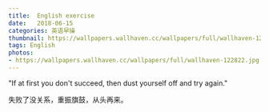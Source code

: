 ```yaml
---
title:  English exercise
date:   2018-06-15
categories: 英语早操
thumbnail: https://wallpapers.wallhaven.cc/wallpapers/full/wallhaven-122822.jpg
tags: English
photos:
- https://wallpapers.wallhaven.cc/wallpapers/full/wallhaven-122822.jpg
---
```


"If at first you don't succeed, then dust yourself off and try again."
<p>失败了没关系，重振旗鼓，从头再来。</p>

